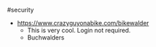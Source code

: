 #security 
- https://www.crazyguyonabike.com/bikewalder
	- This is very cool. Login not required.
	- Buchwalders